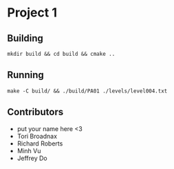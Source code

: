 # Project 1

## Building
```
mkdir build && cd build && cmake ..
```

## Running
```
make -C build/ && ./build/PA01 ./levels/level004.txt
```

## Contributors

- put your name here <3
- Tori Broadnax
- Richard Roberts
- Minh Vu
- Jeffrey Do
